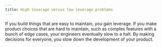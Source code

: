 ```yaml
---
title: High leverage versus low leverage problems
---
```


If you build things that are easy to maintain, you gain leverage. If you make product choices that are hard to maintain, such as complex features with a bunch of edge cases, your engineers eventually slow to a halt. By making decisions for everyone, you slow down the development of your product.